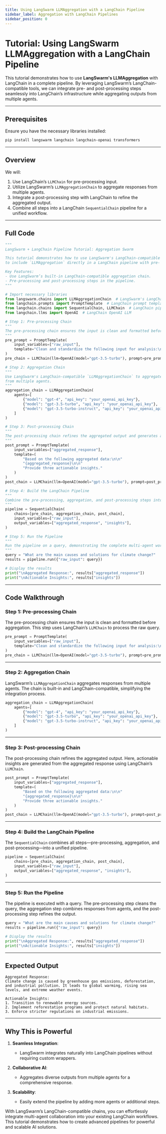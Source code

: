 ```yaml
---
title: Using LangSwarm LLMAggregation with a LangChain Pipeline
sidebar_label: Aggregation with LangChain Pipelines
sidebar_position: 0
---
```


# Tutorial: Using LangSwarm LLMAggregation with a LangChain Pipeline

This tutorial demonstrates how to use **LangSwarm's LLMAggregation** with LangChain in a complete pipeline. By leveraging LangSwarm’s LangChain-compatible tools, we can integrate pre- and post-processing steps seamlessly into LangChain’s infrastructure while aggregating outputs from multiple agents.

---

## **Prerequisites**

Ensure you have the necessary libraries installed:

```bash
pip install langswarm langchain langchain-openai transformers
```

---

## **Overview**

We will:
1. Use LangChain’s `LLMChain` for pre-processing input.
2. Utilize LangSwarm’s `LLMAggregationChain` to aggregate responses from multiple agents.
3. Integrate a post-processing step with LangChain to refine the aggregated output.
4. Combine all steps into a LangChain `SequentialChain` pipeline for a unified workflow.

---

## **Full Code**

```python
"""
LangSwarm + LangChain Pipeline Tutorial: Aggregation Swarm

This tutorial demonstrates how to use LangSwarm's LangChain-compatible tools
to include `LLMAggregation` directly in a LangChain pipeline with pre- and post-processing steps.

Key Features:
- Use LangSwarm’s built-in LangChain-compatible aggregation chain.
- Pre-processing and post-processing steps in the pipeline.
"""

# Import necessary libraries
from langswarm.chains import LLMAggregationChain  # LangSwarm's LangChain-compatible aggregation chain
from langchain.prompts import PromptTemplate  # LangChain prompt templates
from langchain.chains import SequentialChain, LLMChain  # LangChain pipeline framework
from langchain.llms import OpenAI  # LangChain OpenAI LLM

# Step 1: Pre-processing Chain
"""
The pre-processing chain ensures the input is clean and formatted before aggregation.
"""
pre_prompt = PromptTemplate(
    input_variables=["raw_input"],
    template="Clean and standardize the following input for analysis:\n\n{raw_input}"
)
pre_chain = LLMChain(llm=OpenAI(model="gpt-3.5-turbo"), prompt=pre_prompt)

# Step 2: Aggregation Chain
"""
Use LangSwarm's LangChain-compatible `LLMAggregationChain` to aggregate outputs
from multiple agents.
"""
aggregation_chain = LLMAggregationChain(
    agents=[
        {"model": "gpt-4", "api_key": "your_openai_api_key"},
        {"model": "gpt-3.5-turbo", "api_key": "your_openai_api_key"},
        {"model": "gpt-3.5-turbo-instruct", "api_key": "your_openai_api_key"},
    ]
)

# Step 3: Post-processing Chain
"""
The post-processing chain refines the aggregated output and generates actionable insights.
"""
post_prompt = PromptTemplate(
    input_variables=["aggregated_response"],
    template=(
        "Based on the following aggregated data:\n\n"
        "{aggregated_response}\n\n"
        "Provide three actionable insights."
    )
)
post_chain = LLMChain(llm=OpenAI(model="gpt-3.5-turbo"), prompt=post_prompt)

# Step 4: Build the LangChain Pipeline
"""
Combine the pre-processing, aggregation, and post-processing steps into a LangChain pipeline.
"""
pipeline = SequentialChain(
    chains=[pre_chain, aggregation_chain, post_chain],
    input_variables=["raw_input"],
    output_variables=["aggregated_response", "insights"],
)

# Step 5: Run the Pipeline
"""
Run the pipeline on a query, demonstrating the complete multi-agent workflow.
"""
query = "What are the main causes and solutions for climate change?"
results = pipeline.run({"raw_input": query})

# Display the results
print("\nAggregated Response:", results["aggregated_response"])
print("\nActionable Insights:", results["insights"])
```

---

## **Code Walkthrough**

### **Step 1: Pre-processing Chain**
The pre-processing chain ensures the input is clean and formatted before aggregation. This step uses LangChain’s `LLMChain` to process the raw query.

```python
pre_prompt = PromptTemplate(
    input_variables=["raw_input"],
    template="Clean and standardize the following input for analysis:\n\n{raw_input}"
)
pre_chain = LLMChain(llm=OpenAI(model="gpt-3.5-turbo"), prompt=pre_prompt)
```

---

### **Step 2: Aggregation Chain**
LangSwarm’s `LLMAggregationChain` aggregates responses from multiple agents. The chain is built-in and LangChain-compatible, simplifying the integration process.

```python
aggregation_chain = LLMAggregationChain(
    agents=[
        {"model": "gpt-4", "api_key": "your_openai_api_key"},
        {"model": "gpt-3.5-turbo", "api_key": "your_openai_api_key"},
        {"model": "gpt-3.5-turbo-instruct", "api_key": "your_openai_api_key"},
    ]
)
```

---

### **Step 3: Post-processing Chain**
The post-processing chain refines the aggregated output. Here, actionable insights are generated from the aggregated response using LangChain’s `LLMChain`.

```python
post_prompt = PromptTemplate(
    input_variables=["aggregated_response"],
    template=(
        "Based on the following aggregated data:\n\n"
        "{aggregated_response}\n\n"
        "Provide three actionable insights."
    )
)
post_chain = LLMChain(llm=OpenAI(model="gpt-3.5-turbo"), prompt=post_prompt)
```

---

### **Step 4: Build the LangChain Pipeline**
The `SequentialChain` combines all steps—pre-processing, aggregation, and post-processing—into a unified pipeline.

```python
pipeline = SequentialChain(
    chains=[pre_chain, aggregation_chain, post_chain],
    input_variables=["raw_input"],
    output_variables=["aggregated_response", "insights"],
)
```

---

### **Step 5: Run the Pipeline**
The pipeline is executed with a query. The pre-processing step cleans the query, the aggregation step combines responses from agents, and the post-processing step refines the output.

```python
query = "What are the main causes and solutions for climate change?"
results = pipeline.run({"raw_input": query})

# Display the results
print("\nAggregated Response:", results["aggregated_response"])
print("\nActionable Insights:", results["insights"])
```

---

## **Expected Output**

```plaintext
Aggregated Response:
Climate change is caused by greenhouse gas emissions, deforestation, and industrial pollution. It leads to global warming, rising sea levels, and extreme weather events.

Actionable Insights:
1. Transition to renewable energy sources.
2. Implement reforestation programs and protect natural habitats.
3. Enforce stricter regulations on industrial emissions.
```

---

## **Why This is Powerful**

1. **Seamless Integration**:
   - LangSwarm integrates naturally into LangChain pipelines without requiring custom wrappers.

2. **Collaborative AI**:
   - Aggregates diverse outputs from multiple agents for a comprehensive response.

3. **Scalability**:
   - Easily extend the pipeline by adding more agents or additional steps.

With LangSwarm’s LangChain-compatible chains, you can effortlessly integrate multi-agent collaboration into your existing LangChain workflows. This tutorial demonstrates how to create advanced pipelines for powerful and scalable AI solutions.
